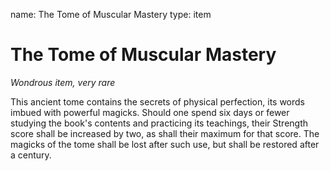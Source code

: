 name: The Tome of Muscular Mastery
type: item

# The Tome of Muscular Mastery
_Wondrous item, very rare_

This ancient tome contains the secrets of physical perfection, its words imbued with powerful magicks. Should one spend six days or fewer studying the book's contents and practicing its teachings, their Strength score shall be increased by two, as shall their maximum for that score. The magicks of the tome shall be lost after such use, but shall be restored after a century.
